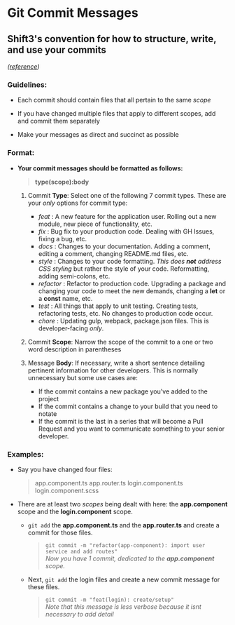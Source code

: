 # Git Commit Messages

## Shift3's convention for how to structure, write, and use your commits  
 _([reference](http://karma-runner.github.io/1.0/dev/git-commit-msg.html))_  


### Guidelines:

 * Each commit should contain files that all pertain to the same _scope_ 

 * If you have changed multiple files that apply to different scopes, add and commit them separately  

 * Make your messages as direct and succinct as possible

### Format:

 * **Your commit messages should be formatted as follows:** 
    >**type(scope):body**  

    1. Commit **Type**: Select one of the following 7 commit types. These are your _only_ options for commit type:
        * *feat* : A new feature for the application user. Rolling out a new module, new piece of functionality, etc. 
        * *fix* : Bug fix to your production code. Dealing with GH Issues, fixing a bug, etc.
        * *docs* : Changes to your documentation. Adding a comment, editing a comment, changing README.md files, etc.
        * *style* : Changes to your code formatting. _This does **not** address CSS styling_ but rather the style of your code. Reformatting, adding semi-colons, etc.
        * *refactor* : Refactor to production code. Upgrading a package and changing your code to meet the new demands, changing a **let** or a **const** name, etc.
        * *test* :  All things that apply to unit testing. Creating tests, refactoring tests, etc. No changes to production code occur.
        * *chore* : Updating gulp, webpack, package.json files. This is developer-facing _only_.
    
    2. Commit **Scope**: Narrow the scope of the commit to a one or two word description in parentheses
    
    3. Message **Body**: If necessary, write a short sentence detailing pertinent information for other developers. This is normally unnecessary but some use cases are:

        * If the commit contains a new package you've added to the project
        * If the commit contains a change to your build that you need to notate
        * If the commit is the last in a series that will become a Pull Request and you want to communicate something to your senior developer.

### Examples: 
  * Say you have changed four files: 
    
    > app.component.ts
    > app.router.ts
    > login.component.ts
    > login.component.scss

  * There are at least two _scopes_ being dealt with here: the **app.component** scope and the **login.component** scope.
    * `git add` the  **app.component.ts** and the **app.router.ts** and create a commit for those files. 
        > `git commit -m "refactor(app-component): import user service and add routes"`        
            _Now you have 1 commit, dedicated to the **app.component** scope._  
    
    * Next, `git add` the login files and create a new commit message for these files.   
        > `git commit -m "feat(login): create/setup"`  
            _Note that this message is less verbose because it isnt necessary to add detail_